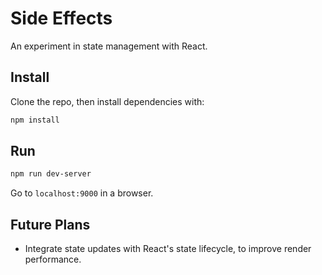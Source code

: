 # Side Effects

An experiment in state management with React.

## Install

Clone the repo, then install dependencies with:

```sh
npm install
```

## Run

```sh
npm run dev-server
```

Go to `localhost:9000` in a browser.

## Future Plans

- Integrate state updates with React's state lifecycle, to improve render performance.
